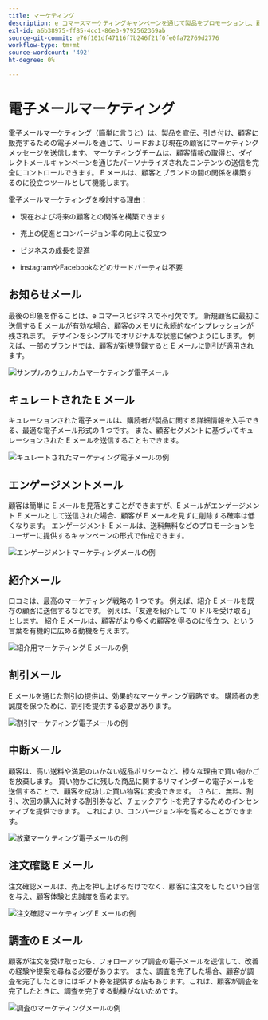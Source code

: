 ```yaml
---
title: マーケティング
description: e コマースマーケティングキャンペーンを通じて製品をプロモーションし、顧客を惹き付けます。
exl-id: a6b38975-ff85-4cc1-86e3-9792562369ab
source-git-commit: e76f101df47116f7b246f21f0fe0fa72769d2776
workflow-type: tm+mt
source-wordcount: '492'
ht-degree: 0%

---
```


# 電子メールマーケティング

電子メールマーケティング（簡単に言うと）は、製品を宣伝、引き付け、顧客に販売するための電子メールを通じて、リードおよび現在の顧客にマーケティングメッセージを送信します。 マーケティングチームは、顧客情報の取得と、ダイレクトメールキャンペーンを通じたパーソナライズされたコンテンツの送信を完全にコントロールできます。 E メールは、顧客とブランドの間の関係を構築するのに役立つツールとして機能します。

電子メールマーケティングを検討する理由：

- 現在および将来の顧客との関係を構築できます

- 売上の促進とコンバージョン率の向上に役立つ

- ビジネスの成長を促進

- instagramやFacebookなどのサードパーティは不要

## お知らせメール

最後の印象を作ることは、e コマースビジネスで不可欠です。 新規顧客に最初に送信する E メールが有効な場合、顧客のメモリに永続的なインプレッションが残されます。 デザインをシンプルでオリジナルな状態に保つようにします。 例えば、一部のブランドでは、顧客が新規登録すると E メールに割引が適用されます。

![サンプルのウェルカムマーケティング電子メール](../../assets/playbooks/marketing-email-welcome.png)

## キュレートされた E メール

キュレーションされた電子メールは、購読者が製品に関する詳細情報を入手できる、最適な電子メール形式の 1 つです。 また、顧客セグメントに基づいてキュレーションされた E メールを送信することもできます。

![キュレートされたマーケティング電子メールの例](../../assets/playbooks/marketing-email-curated.png)

## エンゲージメントメール

顧客は簡単に E メールを見落とすことができますが、E メールがエンゲージメント E メールとして送信された場合、顧客が E メールを見ずに削除する確率は低くなります。 エンゲージメント E メールは、送料無料などのプロモーションをユーザーに提供するキャンペーンの形式で作成できます。

![エンゲージメントマーケティングメールの例](../../assets/playbooks/marketing-email-engagement.png)

## 紹介メール

口コミは、最高のマーケティング戦略の 1 つです。 例えば、紹介 E メールを既存の顧客に送信するなどです。 例えば、「友達を紹介して 10 ドルを受け取る」とします。 紹介 E メールは、顧客がより多くの顧客を得るのに役立つ、という言葉を有機的に広める動機を与えます。

![紹介用マーケティング E メールの例](../../assets/playbooks/marketing-email-referral.png)

## 割引メール

E メールを通じた割引の提供は、効果的なマーケティング戦略です。 購読者の忠誠度を保つために、割引を提供する必要があります。

![割引マーケティング電子メールの例](../../assets/playbooks/marketing-email-discount.png)

## 中断メール

顧客は、高い送料や満足のいかない返品ポリシーなど、様々な理由で買い物かごを放棄します。 買い物かごに残した商品に関するリマインダーの電子メールを送信することで、顧客を成功した買い物客に変換できます。 さらに、無料、割引、次回の購入に対する割引券など、チェックアウトを完了するためのインセンティブを提供できます。 これにより、コンバージョン率を高めることができます。

![放棄マーケティング電子メールの例](../../assets/playbooks/marketing-email-abandon.png)

## 注文確認 E メール

注文確認メールは、売上を押し上げるだけでなく、顧客に注文をしたという自信を与え、顧客体験と忠誠度を高めます。

![注文確認マーケティング E メールの例](../../assets/playbooks/marketing-email-order-confirmation.png)

## 調査の E メール

顧客が注文を受け取ったら、フォローアップ調査の電子メールを送信して、改善の経験や提案を尋ねる必要があります。 また、調査を完了した場合、顧客が調査を完了したときにはギフト券を提供する店もあります。これは、顧客が調査を完了したときに、調査を完了する動機がないためです。

![調査のマーケティングメールの例](../../assets/playbooks/marketing-email-survey.png)
